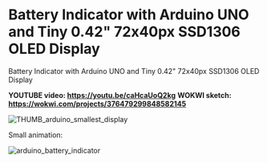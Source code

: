 # Battery Indicator with Arduino UNO and Tiny 0.42" 72x40px SSD1306 OLED Display
Battery Indicator with Arduino UNO and Tiny 0.42" 72x40px SSD1306 OLED Display

**YOUTUBE video: https://youtu.be/caHcaUoQ2kg**
**WOKWI sketch: https://wokwi.com/projects/376479299848582145**

![THUMB_arduino_smallest_display](https://github.com/upiir/arduino_oled_battery_indicator/assets/117754156/556ccd20-4e1a-4c6f-9c00-cdc72c900dd4)

Small animation:

![arduino_battery_indicator](https://github.com/upiir/arduino_oled_battery_indicator/assets/117754156/9872c584-510a-41f9-9f58-287d85660dd3)

